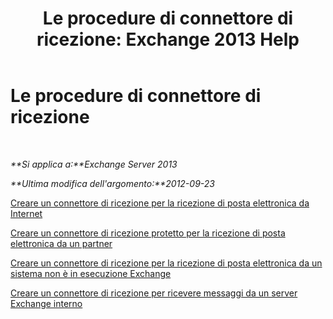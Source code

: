 ﻿---
title: 'Le procedure di connettore di ricezione: Exchange 2013 Help'
TOCTitle: Le procedure di connettore di ricezione
ms:assetid: 86f7d6e7-a869-4c90-a570-0239fd0e5872
ms:mtpsurl: https://technet.microsoft.com/it-it/library/JJ657465(v=EXCHG.150)
ms:contentKeyID: 50481112
ms.date: 05/22/2018
mtps_version: v=EXCHG.150
ms.translationtype: MT
---

# Le procedure di connettore di ricezione

 

_**Si applica a:**Exchange Server 2013_

_**Ultima modifica dell'argomento:**2012-09-23_

[Creare un connettore di ricezione per la ricezione di posta elettronica da Internet](create-a-receive-connector-to-receive-email-from-the-internet-exchange-2013-help.md)

[Creare un connettore di ricezione protetto per la ricezione di posta elettronica da un partner](create-a-secure-receive-connector-to-receive-email-from-a-partner-exchange-2013-help.md)

[Creare un connettore di ricezione per la ricezione di posta elettronica da un sistema non è in esecuzione Exchange](create-a-receive-connector-to-receive-email-from-a-system-not-running-exchange-exchange-2013-help.md)

[Creare un connettore di ricezione per ricevere messaggi da un server Exchange interno](create-a-receive-connector-to-receive-messages-from-an-internal-exchange-server-exchange-2013-help.md)

